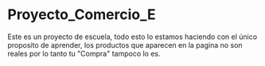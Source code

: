 # Proyecto_Comercio_E

Este es un proyecto de escuela, todo esto lo estamos haciendo con el único proposito de aprender, 
los productos que aparecen en la pagina no son reales por lo tanto tu "Compra" tampoco lo es.
